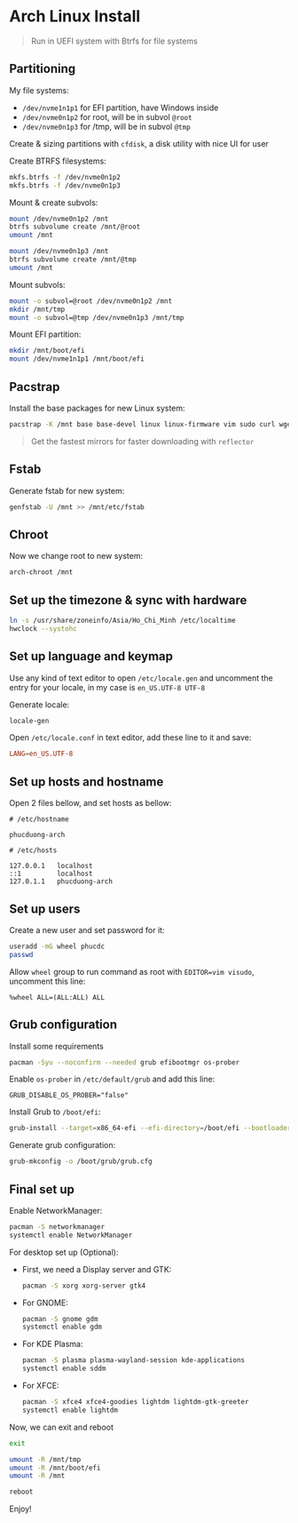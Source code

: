 # Arch Linux Install

> Run in UEFI system with Btrfs for file systems

## Partitioning

My file systems:

- `/dev/nvme1n1p1` for EFI partition, have Windows inside
- `/dev/nvme0n1p2` for root, will be in subvol `@root`
- `/dev/nvme0n1p3` for /tmp, will be in subvol `@tmp`

Create & sizing partitions with `cfdisk`, a disk utility with nice UI for user

Create BTRFS filesystems:

```bash
mkfs.btrfs -f /dev/nvme0n1p2
mkfs.btrfs -f /dev/nvme0n1p3
```

Mount & create subvols:

```bash
mount /dev/nvme0n1p2 /mnt
btrfs subvolume create /mnt/@root
umount /mnt
```

```bash
mount /dev/nvme0n1p3 /mnt
btrfs subvolume create /mnt/@tmp
umount /mnt
```

Mount subvols:

```bash
mount -o subvol=@root /dev/nvme0n1p2 /mnt
mkdir /mnt/tmp
mount -o subvol=@tmp /dev/nvme0n1p3 /mnt/tmp
```

Mount EFI partition:

```bash
mkdir /mnt/boot/efi
mount /dev/nvme1n1p1 /mnt/boot/efi 
```

## Pacstrap

Install the base packages for new Linux system:

```bash
pacstrap -K /mnt base base-devel linux linux-firmware vim sudo curl wget
```

> Get the fastest mirrors for faster downloading with `reflector`

## Fstab

Generate fstab for new system:

```bash
genfstab -U /mnt >> /mnt/etc/fstab 
```

## Chroot

Now we change root to new system:

```bash
arch-chroot /mnt 
```

## Set up the timezone & sync with hardware

```bash
ln -s /usr/share/zoneinfo/Asia/Ho_Chi_Minh /etc/localtime
hwclock --systohc
```

## Set up language and keymap

Use any kind of text editor to open `/etc/locale.gen` and uncomment the entry for your locale, in my case is `en_US.UTF-8 UTF-8`

Generate locale:

```bash 
locale-gen
```

Open `/etc/locale.conf` in text editor, add these line to it and save:

```conf 
LANG=en_US.UTF-8
```

## Set up hosts and hostname

Open 2 files bellow, and set hosts as bellow:

```text
# /etc/hostname

phucduong-arch
```

```text
# /etc/hosts

127.0.0.1   localhost
::1         localhost
127.0.1.1   phucduong-arch
```

## Set up users

Create a new user and set password for it:

```bash 
useradd -mG wheel phucdc 
passwd 
```

Allow `wheel` group to run command as root with `EDITOR=vim visudo`, uncomment this line:

```text
%wheel ALL=(ALL:ALL) ALL
```

## Grub configuration

Install some requirements

```bash 
pacman -Syu --noconfirm --needed grub efibootmgr os-prober
```

Enable `os-prober` in `/etc/default/grub` and add this line:

```text 
GRUB_DISABLE_OS_PROBER="false"
```

Install Grub to `/boot/efi`:

```bash 
grub-install --target=x86_64-efi --efi-directory=/boot/efi --bootloader=arch-linux
```

Generate grub configuration:

```bash
grub-mkconfig -o /boot/grub/grub.cfg
```

## Final set up

Enable NetworkManager:

```bash
pacman -S networkmanager
systemctl enable NetworkManager 
```

For desktop set up (Optional):

- First, we need a Display server and GTK:

    ```bash
    pacman -S xorg xorg-server gtk4
    ```

- For GNOME:

    ```bash
    pacman -S gnome gdm
    systemctl enable gdm
    ```

- For KDE Plasma:

    ```bash 
    pacman -S plasma plasma-wayland-session kde-applications
    systemctl enable sddm
    ```

- For XFCE:

    ```bash 
    pacman -S xfce4 xfce4-goodies lightdm lightdm-gtk-greeter
    systemctl enable lightdm 
    ```

Now, we can exit and reboot

```bash
exit

umount -R /mnt/tmp
umount -R /mnt/boot/efi 
umount -R /mnt

reboot
```

Enjoy!

